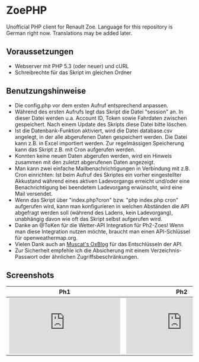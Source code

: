 # ZoePHP
Unofficial PHP client for Renault Zoe.
Language for this repository is German right now.
Translations may be added later.

## Voraussetzungen
* Webserver mit PHP 5.3 (oder neuer) und cURL
* Schreibrechte für das Skript im gleichen Ordner

## Benutzungshinweise
* Die config.php vor dem ersten Aufruf entsprechend anpassen.
* Während des ersten Aufrufs legt das Skript die Datei "session" an. In dieser Datei werden u.a. Account ID, Token sowie Fahrdaten zwischen gespeichert. Nach einem Update des Skripts diese Datei bitte löschen.
* Ist die Datenbank-Funktion aktiviert, wird die Datei database.csv angelegt, in der alle abgerufenen Daten gespeichert werden. Die Datei kann z.B. in Excel importiert werden. Zur regelmässigen Speicherung kann das Skript z.B. mit Cron aufgerufen werden.
* Konnten keine neuen Daten abgerufen werden, wird ein Hinweis zusammen mit den zuletzt abgerufenen Daten angezeigt.
* Man kann zwei einfache Mailbenachrichtigungen in Verbindung mit z.B. Cron einrichten: Ist beim Aufruf des Skriptes ein vorher eingestellter Akkustand während eines aktiven Ladevorgangs erreicht und/oder eine Benachrichtigung bei beendetem Ladevorgang erwünscht, wird eine Mail versendet.
* Wenn das Skript über "index.php?cron" bzw. "php index.php cron" aufgerufen wird, kann man konfigurieren in welchen Abständen die API abgefragt werden soll (während des Ladens, kein Ladevorgang), unabhängig davon wie oft das Skript selbst aufgerufen wird.
* Danke an @ToKen für die Wetter-API Integration für Ph2-Zoes! Wenn man diese Integration nutzen möchte, braucht man einen API-Schlüssel für openweathermap.org.
* Vielen Dank auch an [Muscat's OxBlog](https://muscatoxblog.blogspot.com/2019/07/delving-into-renaults-new-api.html) für das Entschlüsseln der API.
* Zur Sicherheit empfehle ich die Absicherung mit einem Verzeichnis-Passwort oder ähnlichen Zugriffsbeschränkungen.

## Screenshots
Ph1 | Ph2
------------ | -------------
![Screenshot Ph1](https://www.goingelectric.de/forum/download/file.php?id=99102) | ![Screenshot Ph2](https://www.goingelectric.de/forum/download/file.php?id=99103)
